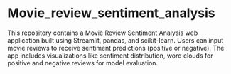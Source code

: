 # Movie_review_sentiment_analysis
This repository contains a Movie Review Sentiment Analysis web application built using Streamlit, pandas, and scikit-learn. Users can input movie reviews to receive sentiment predictions (positive or negative). The app includes visualizations like sentiment distribution, word clouds for positive and negative reviews for model evaluation.
